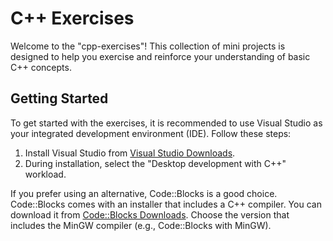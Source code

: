# C++ Exercises

Welcome to the "cpp-exercises"! This collection of mini projects is designed to help you exercise and reinforce your understanding of basic C++ concepts.

## Getting Started

To get started with the exercises, it is recommended to use Visual Studio as your integrated development environment (IDE). Follow these steps:

1. Install Visual Studio from [Visual Studio Downloads](https://visualstudio.microsoft.com/downloads/).
2. During installation, select the "Desktop development with C++" workload.

If you prefer using an alternative, Code::Blocks is a good choice. Code::Blocks comes with an installer that includes a C++ compiler. You can download it from [Code::Blocks Downloads](http://www.codeblocks.org/downloads). Choose the version that includes the MinGW compiler (e.g., Code::Blocks with MinGW).

